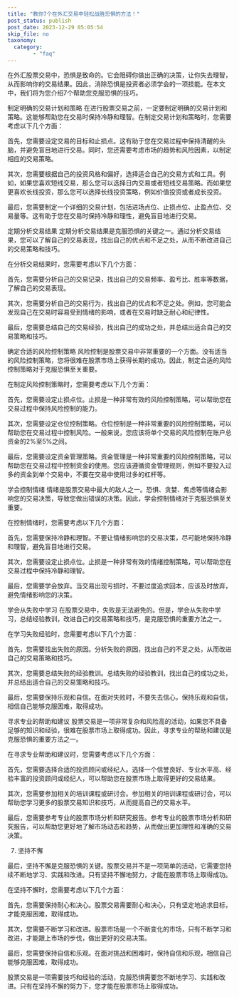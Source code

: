 ```yaml
---
title: "教你7个在外汇交易中轻松战胜恐惧的方法！"
post_status: publish
post_date: 2023-12-29 05:05:54
skip_file: no
taxonomy:
  category:
        - "faq"
---
```


在外汇股票交易中，恐惧是致命的。它会阻碍你做出正确的决策，让你失去理智，从而影响你的交易结果。因此，消除恐惧是投资者必须学会的一项技能。在本文中，我们将为您介绍7个帮助您克服恐惧的技巧。

制定明确的交易计划和策略 在进行股票交易之前，一定要制定明确的交易计划和策略。这能够帮助您在交易时保持冷静和理智。在制定交易计划和策略时，您需要考虑以下几个方面：

首先，您需要设定交易的目标和止损点。这有助于您在交易过程中保持清醒的头脑，并避免盲目地进行交易。同时，您还需要考虑市场的趋势和风险因素，以制定相应的交易策略。

其次，您需要根据自己的投资风格和偏好，选择适合自己的交易方式和工具。例如，如果您喜欢短线交易，那么您可以选择日内交易或者短线交易策略。而如果您更喜欢长线投资，那么您可以选择长线投资策略，例如价值投资或者成长投资。

最后，您需要制定一个详细的交易计划，包括进场点位、止损点位、止盈点位、交易量等。这有助于您在交易时保持冷静和理性，避免盲目地进行交易。

定期分析交易结果 定期分析交易结果是克服恐惧的关键之一。通过分析交易结果，您可以了解自己的交易表现，找出自己的优点和不足之处，从而不断改进自己的交易策略和技巧。

在分析交易结果时，您需要考虑以下几个方面：

首先，您需要分析自己的交易记录，找出自己的交易频率、盈亏比、胜率等数据，了解自己的交易表现。

其次，您需要分析自己的交易行为，找出自己的优点和不足之处。例如，您可能会发现自己在交易时容易受到情绪的影响，或者在交易时缺乏耐心和纪律性。

最后，您需要总结自己的交易经验，找出自己的成功之处，并总结出适合自己的交易策略和技巧。

确定合适的风险控制策略 风险控制是股票交易中非常重要的一个方面。没有适当的风险控制策略，您将很难在股票市场上获得长期的成功。因此，制定合适的风险控制策略对于克服恐惧至关重要。

在制定风险控制策略时，您需要考虑以下几个方面：

首先，您需要设定止损点位。止损是一种非常有效的风险控制策略，可以帮助您在交易过程中保持风险控制的能力。

其次，您需要设定仓位控制策略。仓位控制是一种非常重要的风险控制策略，可以帮助您在交易过程中控制风险。一般来说，您应该将单个交易的风险控制在账户总资金的2%至5%之间。

最后，您需要设定资金管理策略。资金管理是一种非常重要的风险控制策略，可以帮助您在交易过程中控制资金的使用。您应该遵循资金管理规则，例如不要投入过多的资金到单个交易中，不要在交易中使用过多的杠杆等。

学会控制情绪 情绪是股票交易中最大的敌人之一。恐惧、贪婪、焦虑等情绪会影响您的交易决策，导致您做出错误的决策。因此，学会控制情绪对于克服恐惧至关重要。

在控制情绪时，您需要考虑以下几个方面：

首先，您需要保持冷静和理智。不要让情绪影响您的交易决策，尽可能地保持冷静和理智，避免盲目地进行交易。

其次，您需要设定止损点位。止损是一种非常有效的情绪控制策略，可以帮助您在交易过程中保持冷静和理智。

最后，您需要学会放弃。当交易出现亏损时，不要过度追求回本，应该及时放弃，避免情绪影响您的决策。

学会从失败中学习 在股票交易中，失败是无法避免的。但是，学会从失败中学习，总结经验教训，改进自己的交易策略和技巧，是克服恐惧的重要方法之一。

在学习失败经验时，您需要考虑以下几个方面：

首先，您需要找出失败的原因。分析失败的原因，找出自己的不足之处，从而改进自己的交易策略和技巧。

其次，您需要总结失败的经验教训。总结失败的经验教训，找出自己的成功之处，并总结出适合自己的交易策略和技巧。

最后，您需要保持乐观和自信。在面对失败时，不要失去信心，保持乐观和自信，相信自己能够克服困难，取得成功。

寻求专业的帮助和建议 股票交易是一项非常复杂和风险高的活动，如果您不具备足够的知识和经验，很难在股票市场上取得成功。因此，寻求专业的帮助和建议是克服恐惧的重要方法之一。

在寻求专业帮助和建议时，您需要考虑以下几个方面：

首先，您需要选择合适的投资顾问或经纪人。选择一个信誉良好、专业水平高、经验丰富的投资顾问或经纪人，可以帮助您在股票市场上取得更好的交易结果。

其次，您需要参加相关的培训课程或研讨会。参加相关的培训课程或研讨会，可以帮助您学习更多的股票交易知识和技巧，从而提高自己的交易水平。

最后，您需要参考专业的股票市场分析和研究报告。参考专业的股票市场分析和研究报告，可以帮助您更好地了解市场动态和趋势，从而做出更加理性和准确的交易决策。

7. 坚持不懈

最后，坚持不懈是克服恐惧的关键。股票交易并不是一项简单的活动，它需要您持续不断地学习、实践和改进。只有坚持不懈地努力，才能在股票市场上取得成功。

在坚持不懈时，您需要考虑以下几个方面：

首先，您需要保持耐心和决心。股票交易需要耐心和决心，只有坚定地追求目标，才能克服困难，取得成功。

其次，您需要不断学习和改进。股票市场是一个不断变化的市场，只有不断学习和改进，才能跟上市场的步伐，做出更好的交易决策。

最后，您需要保持自信和乐观。在面对挑战和困难时，保持自信和乐观，相信自己能够克服困难，取得成功。

股票交易是一项需要技巧和经验的活动，克服恐惧需要您不断地学习、实践和改进。只有在坚持不懈的努力下，您才能在股票市场上取得成功。
